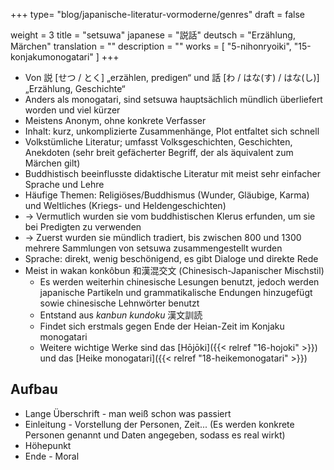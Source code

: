 +++
type= "blog/japanische-literatur-vormoderne/genres"
draft = false

weight = 3
title = "setsuwa"
japanese = "説話"
deutsch = "Erzählung, Märchen"
translation = ""
description = ""
works = [
    "5-nihonryoiki",
    "15-konjakumonogatari"
]
+++

- Von 説 [せつ / とく] „erzählen, predigen“ und 話 [わ / はな(す) / はな(し)] „Erzählung, Geschichte“
- Anders als monogatari, sind setsuwa hauptsächlich mündlich überliefert worden und viel kürzer
- Meistens Anonym, ohne konkrete Verfasser
- Inhalt: kurz, unkomplizierte Zusammenhänge, Plot entfaltet sich schnell
- Volkstümliche Literatur; umfasst Volksgeschichten, Geschichten, Anekdoten (sehr breit gefächerter Begriff, der als äquivalent zum Märchen gilt)
- Buddhistisch beeinflusste didaktische Literatur mit meist sehr einfacher Sprache und Lehre
- Häufige Themen: Religiöses/Buddhismus (Wunder, Gläubige, Karma) und Weltliches (Kriegs- und Heldengeschichten)
- -> Vermutlich wurden sie vom buddhistischen Klerus erfunden, um sie bei Predigten zu verwenden
- -> Zuerst wurden sie mündlich tradiert, bis zwischen 800 und 1300 mehrere Sammlungen von setsuwa zusammengestellt wurden
- Sprache: direkt, wenig beschönigend, es gibt Dialoge und direkte Rede
- Meist in wakan konkôbun 和漢混交文 (Chinesisch-Japanischer Mischstil)
  - Es werden weiterhin chinesische Lesungen benutzt, jedoch werden japanische Partikeln und grammatikalische Endungen hinzugefügt sowie chinesische Lehnwörter benutzt
  - Entstand aus *kanbun kundoku* 漢文訓読
  - Findet sich erstmals gegen Ende der Heian-Zeit im Konjaku monogatari
  - Weitere wichtige Werke sind das [Hōjōki]({{< relref "16-hojoki" >}}) und das [Heike monogatari]({{< relref "18-heikemonogatari" >}})

## Aufbau

- Lange Überschrift - man weiß schon was passiert
- Einleitung - Vorstellung der Personen, Zeit... (Es werden konkrete Personen genannt und Daten angegeben, sodass es real wirkt)
- Höhepunkt
- Ende - Moral
